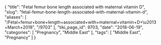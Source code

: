 {
    "title": "Fetal femur bone length associated with maternal vitamin D",
    "slug": "fetal-femur-bone-length-associated-with-maternal-vitamin-d",
    "aliases": [
        "/Fetal+femur+bone+length+associated+with+maternal+vitamin+D+\u2013+March+2018",
        "/9703"
    ],
    "tiki_page_id": 9703,
    "date": "2018-06-19",
    "categories": [
        "Pregnancy",
        "Middle East"
    ],
    "tags": [
        "Middle East",
        "Pregnancy"
    ]
}